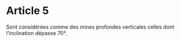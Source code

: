 # Article 5

Sont considérées comme des mines profondes verticales celles dont l'inclination dépasse 70°.
